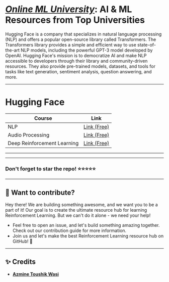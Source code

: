# [***Online ML University***]((https://github.com/azminewasi/online-ml-university/)): **AI & ML Resources from Top Universities**
Hugging Face is a company that specializes in natural language processing (NLP) and offers a popular open-source library called Transformers. The Transformers library provides a simple and efficient way to use state-of-the-art NLP models, including the powerful GPT-3 model developed by OpenAI. Hugging Face's mission is to democratize AI and make NLP accessible to developers through their library and community-driven resources. They also provide pre-trained models, datasets, and tools for tasks like text generation, sentiment analysis, question answering, and more.




---

# **Hugging Face**
| Course    | Link  |
|--------|-----|
| NLP |  [Link (Free)](https://huggingface.co/learn/nlp-course/chapter1/1) |
| Audio Processing |  [Link (Free)](https://huggingface.co/learn/audio-course/chapter0/introduction) |
| Deep Reinforcement Learning |  [Link (Free)](https://huggingface.co/learn/deep-rl-course/unit0/introduction) |


---
---

### Don't forget to **star** the repo! ⭐⭐⭐⭐⭐

---
## 👋 **Want to contribute?**

Hey there! We are building something awesome, and we want you to be a part of it! Our goal is to create the ultimate resource hub for learning Reinforcement Learning. But we can't do it alone - we need your help!
- Feel free to open an issue, and let's build something amazing together. Check out our contribution guide for more information.
- Join us and let's make the best Reinforcement Learning resource hub on GitHub! 🚀

---

## ✨ **Credits**
- [**Azmine Toushik Wasi**]()
